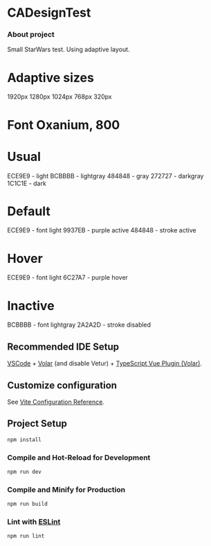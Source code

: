 # CADesignTest

### About project ###
Small StarWars test.
Using adaptive layout.
# Adaptive sizes #
1920px
1280px
1024px
768px
320px
# Font Oxanium, 800 #
# Usual #
ECE9E9 - light
BCBBBB - lightgray
484848 - gray
272727 - darkgray
1C1C1E - dark
# Default # 
ECE9E9 - font light
9937EB - purple active
484848 - stroke active
# Hover #
ECE9E9 - font light
6C27A7 - purple hover
# Inactive #
BCBBBB - font lightgray
2A2A2D - stroke disabled

## Recommended IDE Setup

[VSCode](https://code.visualstudio.com/) + [Volar](https://marketplace.visualstudio.com/items?itemName=Vue.volar) (and disable Vetur) + [TypeScript Vue Plugin (Volar)](https://marketplace.visualstudio.com/items?itemName=Vue.vscode-typescript-vue-plugin).

## Customize configuration

See [Vite Configuration Reference](https://vitejs.dev/config/).

## Project Setup

```sh
npm install
```

### Compile and Hot-Reload for Development

```sh
npm run dev
```

### Compile and Minify for Production

```sh
npm run build
```

### Lint with [ESLint](https://eslint.org/)

```sh
npm run lint
```


